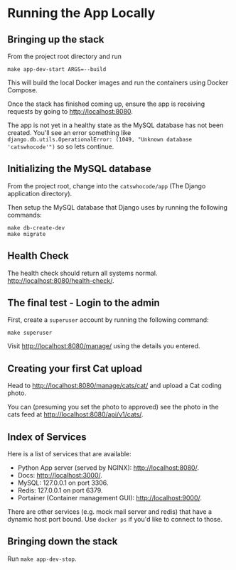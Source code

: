 # Running the App Locally

## Bringing up the stack

From the project root directory and run
 
    make app-dev-start ARGS=--build

This will build the local Docker images and run the containers using Docker Compose.

Once the stack has finished coming up, ensure the app is receiving requests by going to [http://localhost:8080](http://localhost:8080).

The app is not yet in a healthy state as the MySQL database has not been created. You'll see an error something like `django.db.utils.OperationalError: (1049, "Unknown database 'catswhocode'")` so so lets continue.

## Initializing the MySQL database

From the project root, change into the `catswhocode/app` (The Django application directory).

Then setup the MySQL database that Django uses by running the following commands:

    make db-create-dev
    make migrate    

## Health Check

The health check should return all systems normal. [http://localhost:8080/health-check/](http://localhost:8080/health-check/).

## The final test - Login to the admin

First, create a `superuser` account by running the following command:

    make superuser

Visit [http://localhost:8080/manage/](http://localhost:8080/manage/) using the details you entered.

## Creating your first Cat upload

Head to [http://localhost:8080/manage/cats/cat/](http://localhost:8080/manage/cats/cat/) and upload a Cat coding photo.

You can (presuming you set the photo to approved) see the photo in the cats feed at [http://localhost:8080/api/v1/cats/](http://localhost:8080/api/v1/cats/).

## Index of Services 

Here is a list of services that are available:

- Python App server (served by NGINX): [http://localhost:8080/](http://localhost:8080/).
- Docs: [http://localhost:3000/](http://localhost:3000/).
- MySQL: 127.0.0.1 on port 3306.
- Redis: 127.0.0.1 on port 6379.
- Portainer (Container management GUI): [http://localhost:9000/](http://localhost:9000/).

There are other services (e.g. mock mail server and redis) that have a dynamic host port bound. Use `docker ps` if you'd 
like to connect to those.

## Bringing down the stack

Run `make app-dev-stop`.